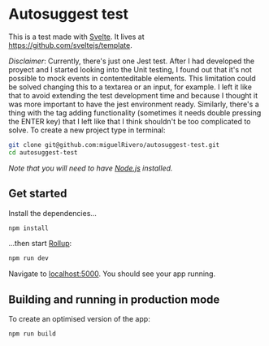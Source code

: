 # Autosuggest test

This is a test made with [Svelte](https://svelte.dev). It lives at https://github.com/sveltejs/template.

*Disclaimer*:
Currently, there's just one Jest test. After I had developed the proyect and I started looking into the Unit testing, I found out that it's not possible to mock events in contenteditable elements. This limitation could be solved changing this to a textarea or an input, for example. I left it like that to avoid extending the test development time and because I thought it was more important to have the jest environment ready.
Similarly, there's a thing with the tag adding functionality (sometimes it needs double pressing the ENTER key) that I left like that I think shouldn't be too complicated to solve. 
To create a new project type in terminal:

```bash
git clone git@github.com:miguelRivero/autosuggest-test.git
cd autosuggest-test
```

*Note that you will need to have [Node.js](https://nodejs.org) installed.*


## Get started

Install the dependencies...

```bash
npm install
```

...then start [Rollup](https://rollupjs.org):

```bash
npm run dev
```

Navigate to [localhost:5000](http://localhost:5000). You should see your app running. 

## Building and running in production mode

To create an optimised version of the app:

```bash
npm run build
```

